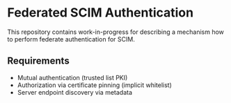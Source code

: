 # Federated SCIM Authentication

This repository contains work-in-progress for describing a mechanism how to perform federate authentication for SCIM.

## Requirements

- Mutual authentication (trusted list PKI)
- Authorization via certificate pinning (implicit whitelist)
- Server endpoint discovery via metadata

